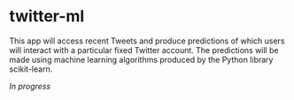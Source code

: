 # twitter-ml

This app will access recent Tweets and produce predictions of which users
will interact with a particular fixed Twitter account. The predictions will
be made using machine learning algorithms produced by the Python library
scikit-learn.

*In progress*
